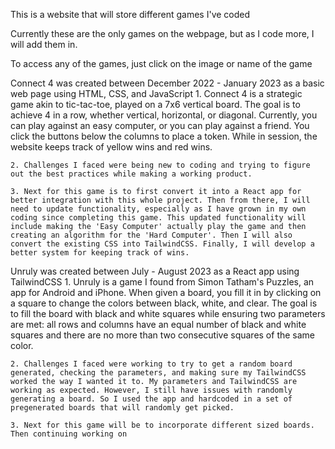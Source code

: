 This is a website that will store different games I've coded

Currently these are the only games on the webpage, but as I code more, I will add them in.

To access any of the games, just click on the image or name of the game

Connect 4 was created between December 2022 - January 2023 as a basic web page using HTML, CSS, and JavaScript
    1. Connect 4 is a strategic game akin to tic-tac-toe, played on a 7x6 vertical board. The goal is to achieve 4 in a row, whether vertical, horizontal, or diagonal. Currently, you can play against an easy computer, or you can play against a friend. You click the buttons below the columns to place a token. While in session, the website keeps track of yellow wins and red wins.

    2. Challenges I faced were being new to coding and trying to figure out the best practices while making a working product.

    3. Next for this game is to first convert it into a React app for better integration with this whole project. Then from there, I will need to update functionality, especially as I have grown in my own coding since completing this game. This updated functionality will include making the 'Easy Computer' actually play the game and then creating an algorithm for the 'Hard Computer'. Then I will also convert the existing CSS into TailwindCSS. Finally, I will develop a better system for keeping track of wins.

Unruly was created between July - August 2023 as a React app using TailwindCSS
    1. Unruly is a game I found from Simon Tatham's Puzzles, an app for Android and iPhone. When given a board, you fill it in by clicking on a square to change the colors between black, white, and clear. The goal is to fill the board with black and white squares while ensuring two parameters are met: all rows and columns have an equal number of black and white squares and there are no more than two consecutive squares of the same color.

    2. Challenges I faced were working to try to get a random board generated, checking the parameters, and making sure my TailwindCSS worked the way I wanted it to. My parameters and TailwindCSS are working as expected. However, I still have issues with randomly generating a board. So I used the app and hardcoded in a set of pregenerated boards that will randomly get picked.

    3. Next for this game will be to incorporate different sized boards. Then continuing working on 

